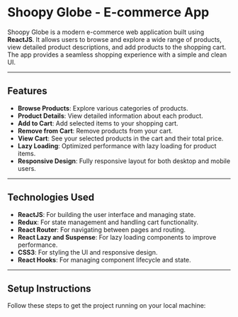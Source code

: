 # Shoopy Globe - E-commerce App

Shoopy Globe is a modern e-commerce web application built using **ReactJS**. It allows users to browse and explore a wide range of products, view detailed product descriptions, and add products to the shopping cart. The app provides a seamless shopping experience with a simple and clean UI.

---

## Features

- **Browse Products**: Explore various categories of products.
- **Product Details**: View detailed information about each product.
- **Add to Cart**: Add selected items to your shopping cart.
- **Remove from Cart**: Remove products from your cart.
- **View Cart**: See your selected products in the cart and their total price.
- **Lazy Loading**: Optimized performance with lazy loading for product items.
- **Responsive Design**: Fully responsive layout for both desktop and mobile users.

---

## Technologies Used

- **ReactJS**: For building the user interface and managing state.
- **Redux**: For state management and handling cart functionality.
- **React Router**: For navigating between pages and routing.
- **React Lazy and Suspense**: For lazy loading components to improve performance.
- **CSS3**: For styling the UI and responsive design.
- **React Hooks**: For managing component lifecycle and state.

---

## Setup Instructions

Follow these steps to get the project running on your local machine:
